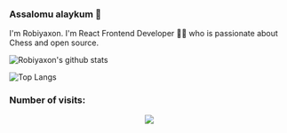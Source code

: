 ### Assalomu alaykum 👋

I'm Robiyaxon. I'm React Frontend Developer 👩‍💻 who is passionate about Chess and open source.

![Robiyaxon's github stats](https://github-readme-stats.vercel.app/api?username=Robiyaxon&title_color=fff&text_color=fde&show_icons=true&theme=default&bg_color=30,642b73,c6426e)

![Top Langs](https://github-readme-stats.vercel.app/api/top-langs/?username=Robiyaxon&layout=compact&bg_color=30,642b73,c6426e&title_color=fff&text_color=fff&show_icons=true)

   ### Number of visits:

<p align="center">
   <img src="https://profile-counter.glitch.me/{Robiyaxon}/count.svg"/>
</p>
